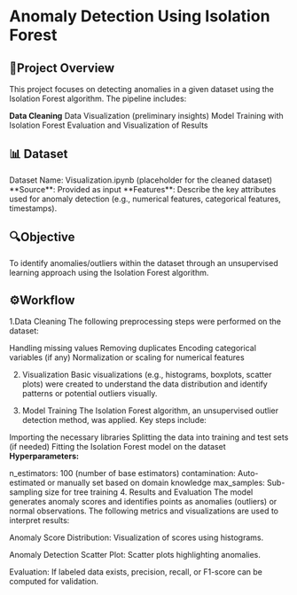 <h1>Anomaly Detection Using Isolation Forest</h1>
<h2>🚀Project Overview</h2>
This project focuses on detecting anomalies in a given dataset using the Isolation Forest algorithm. The pipeline includes:

**Data Cleaning**
Data Visualization (preliminary insights)
Model Training with Isolation Forest
Evaluation and Visualization of Results
<h2>📊 Dataset</h2>
Dataset Name: Visualization.ipynb (placeholder for the cleaned dataset)
**Source**: Provided as input
**Features**: Describe the key attributes used for anomaly detection (e.g., numerical features, categorical features, timestamps).
<h2>🔍Objective</h2>
To identify anomalies/outliers within the dataset through an unsupervised learning approach using the Isolation Forest algorithm.

<h2>⚙️Workflow</h2>
1.Data Cleaning
The following preprocessing steps were performed on the dataset:

Handling missing values
Removing duplicates
Encoding categorical variables (if any)
Normalization or scaling for numerical features

2. Visualization
Basic visualizations (e.g., histograms, boxplots, scatter plots) were created to understand the data distribution and identify patterns or potential outliers visually.

3. Model Training
The Isolation Forest algorithm, an unsupervised outlier detection method, was applied. Key steps include:

Importing the necessary libraries
Splitting the data into training and test sets (if needed)
Fitting the Isolation Forest model on the dataset
**Hyperparameters:**

n_estimators: 100 (number of base estimators)
contamination: Auto-estimated or manually set based on domain knowledge
max_samples: Sub-sampling size for tree training
4. Results and Evaluation
The model generates anomaly scores and identifies points as anomalies (outliers) or normal observations. The following metrics and visualizations are used to interpret results:

Anomaly Score Distribution: Visualization of scores using histograms.


Anomaly Detection Scatter Plot: Scatter plots highlighting anomalies.

Evaluation: If labeled data exists, precision, recall, or F1-score can be computed for validation.




